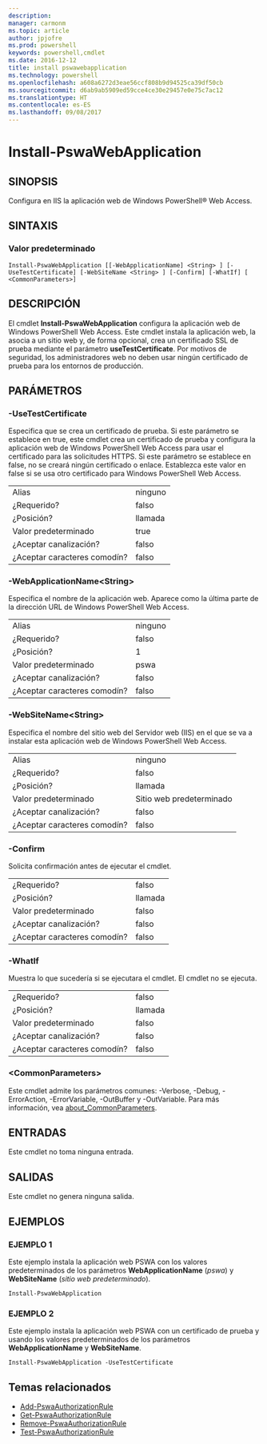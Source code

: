 ```yaml
---
description: 
manager: carmonm
ms.topic: article
author: jpjofre
ms.prod: powershell
keywords: powershell,cmdlet
ms.date: 2016-12-12
title: install pswawebapplication
ms.technology: powershell
ms.openlocfilehash: a608a6272d3eae56ccf808b9d94525ca39df50cb
ms.sourcegitcommit: d6ab9ab5909ed59cce4ce30e29457e0e75c7ac12
ms.translationtype: HT
ms.contentlocale: es-ES
ms.lasthandoff: 09/08/2017
---
```

# <a name="install-pswawebapplication"></a>Install-PswaWebApplication

## <a name="synopsis"></a>SINOPSIS

Configura en IIS la aplicación web de Windows PowerShell® Web Access.

## <a name="syntax"></a>SINTAXIS

### <a name="default"></a>Valor predeterminado
```
Install-PswaWebApplication [[-WebApplicationName] <String> ] [-UseTestCertificate] [-WebSiteName <String> ] [-Confirm] [-WhatIf] [ <CommonParameters>]
```

## <a name="description"></a>DESCRIPCIÓN

El cmdlet **Install-PswaWebApplication** configura la aplicación web de Windows PowerShell Web Access. Este cmdlet instala la aplicación web, la asocia a un sitio web y, de forma opcional, crea un certificado SSL de prueba mediante el parámetro **useTestCertificate**. Por motivos de seguridad, los administradores web no deben usar ningún certificado de prueba para los entornos de producción.

## <a name="parameters"></a>PARÁMETROS

### <a name="-usetestcertificate"></a>-UseTestCertificate

Especifica que se crea un certificado de prueba. Si este parámetro se establece en true, este cmdlet crea un certificado de prueba y configura la aplicación web de Windows PowerShell Web Access para usar el certificado para las solicitudes HTTPS. Si este parámetro se establece en false, no se creará ningún certificado o enlace. Establezca este valor en false si se usa otro certificado para Windows PowerShell Web Access.

|||  
|-|-|
| Alias                              | ninguno                                 |
| ¿Requerido?                            | falso                                |
| ¿Posición?                            | llamada                                |
| Valor predeterminado                        | true                                 |
| ¿Aceptar canalización?               | falso                                |
| ¿Aceptar caracteres comodín?          | falso                                |

### <a name="-webapplicationnameltstringgt"></a>-WebApplicationName&lt;String&gt;

Especifica el nombre de la aplicación web. Aparece como la última parte de la dirección URL de Windows PowerShell Web Access.

|||  
|-|-|
| Alias                              | ninguno                                 |
| ¿Requerido?                            | falso                                |
| ¿Posición?                            | 1                                    |
| Valor predeterminado                        | pswa                                 |
| ¿Aceptar canalización?               | falso                                |
| ¿Aceptar caracteres comodín?          | falso                                |

### <a name="-websitenameltstringgt"></a>-WebSiteName&lt;String&gt;

Especifica el nombre del sitio web del Servidor web (IIS) en el que se va a instalar esta aplicación web de Windows PowerShell Web Access.

|||  
|-|-|
| Alias                              | ninguno                                 |
| ¿Requerido?                            | falso                                |
| ¿Posición?                            | llamada                                |
| Valor predeterminado                        | Sitio web predeterminado                     |
| ¿Aceptar canalización?               | falso                                |
| ¿Aceptar caracteres comodín?          | falso                                |

### <a name="-confirm"></a>-Confirm

Solicita confirmación antes de ejecutar el cmdlet.

|||  
|-|-|
| ¿Requerido?                            | falso                                |
| ¿Posición?                            | llamada                                |
| Valor predeterminado                        | falso                                |
| ¿Aceptar canalización?               | falso                                |
| ¿Aceptar caracteres comodín?          | falso                                |

### <a name="-whatif"></a>-WhatIf

Muestra lo que sucedería si se ejecutara el cmdlet.
El cmdlet no se ejecuta.

|||  
|-|-|
| ¿Requerido?                            | falso                                |
| ¿Posición?                            | llamada                                |
| Valor predeterminado                        | falso                                |
| ¿Aceptar canalización?               | falso                                |
| ¿Aceptar caracteres comodín?          | falso                                |

### <a name="ltcommonparametersgt"></a>&lt;CommonParameters&gt;

Este cmdlet admite los parámetros comunes: -Verbose, -Debug, -ErrorAction, -ErrorVariable, -OutBuffer y -OutVariable.
Para más información, vea [about_CommonParameters](http://go.microsoft.com/fwlink/p/?LinkID=113216).

## <a name="inputs"></a>ENTRADAS

Este cmdlet no toma ninguna entrada.

## <a name="outputs"></a>SALIDAS

Este cmdlet no genera ninguna salida.

## <a name="examples"></a>EJEMPLOS

### <a name="example-1"></a>EJEMPLO 1

Este ejemplo instala la aplicación web PSWA con los valores predeterminados de los parámetros **WebApplicationName** (*pswa*) y **WebSiteName** (*sitio web predeterminado*).

```
Install-PswaWebApplication
```

### <a name="example-2"></a>EJEMPLO 2

Este ejemplo instala la aplicación web PSWA con un certificado de prueba y usando los valores predeterminados de los parámetros **WebApplicationName** y **WebSiteName**.

```
Install-PswaWebApplication -UseTestCertificate
```

## <a name="related-topics"></a>Temas relacionados

- [Add-PswaAuthorizationRule](add-pswaauthorizationrule.md)
- [Get-PswaAuthorizationRule](get-pswaauthorizationrule.md)
- [Remove-PswaAuthorizationRule](remove-pswaauthorizationrule.md)
- [Test-PswaAuthorizationRule](test-pswaauthorizationrule.md)
